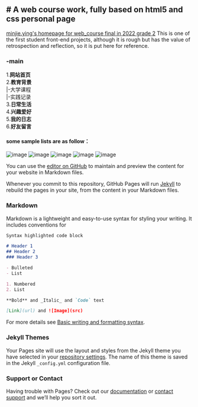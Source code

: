 ## # A web course work, fully based on <a>html5<a> and<a> css<a> personal page
<a href="https://minjiey.github.io/webfinal_exam/html/main.html" target="_blank">minjie.ying's homepage for web_course final in 2022 grade 2</a>
This is one of the first student front-end projects, although it is rough but has the value of retrospection and reflection, so it is put here for reference.
### -main
 1.**网站首页**<br>
 2.**教育背景**<br>
       |-大学课程<br>
       |-实践记录<br>
3.**日常生活**<br>
 4.**兴趣爱好**<br>
5.**我的日志**<br>
6.**好友留言**<br>
#### some sample lists are as follow：
![image](https://github.com/MinjieY/webfinal_exam/assets/96962656/2ab4a1cb-8331-465b-9804-6d0036d5e04d)
![image](https://github.com/MinjieY/webfinal_exam/assets/96962656/beb86b52-0ec9-4eca-902c-2575da3d93af)
![image](https://github.com/MinjieY/webfinal_exam/assets/96962656/19fd570c-b515-423f-b11c-84d451246cbd)
![image](https://github.com/MinjieY/webfinal_exam/assets/96962656/132b27be-3b52-41ad-927c-6360ee8e9e13)
![image](https://github.com/MinjieY/webfinal_exam/assets/96962656/a0c4b683-db51-49ad-bdbe-9140dd209783)

















You can use the [editor on GitHub](https://github.com/kjdksk/webfinal_exam/edit/main/README.md) to maintain and preview the content for your website in Markdown files.

Whenever you commit to this repository, GitHub Pages will run [Jekyll](https://jekyllrb.com/) to rebuild the pages in your site, from the content in your Markdown files.

### Markdown

Markdown is a lightweight and easy-to-use syntax for styling your writing. It includes conventions for

```markdown
Syntax highlighted code block

# Header 1
## Header 2
### Header 3

- Bulleted
- List

1. Numbered
2. List

**Bold** and _Italic_ and `Code` text

[Link](url) and ![Image](src)
```

For more details see [Basic writing and formatting syntax](https://docs.github.com/en/github/writing-on-github/getting-started-with-writing-and-formatting-on-github/basic-writing-and-formatting-syntax).

### Jekyll Themes

Your Pages site will use the layout and styles from the Jekyll theme you have selected in your [repository settings](https://github.com/kjdksk/webfinal_exam/settings/pages). The name of this theme is saved in the Jekyll `_config.yml` configuration file.

### Support or Contact

Having trouble with Pages? Check out our [documentation](https://docs.github.com/categories/github-pages-basics/) or [contact support](https://support.github.com/contact) and we’ll help you sort it out.
